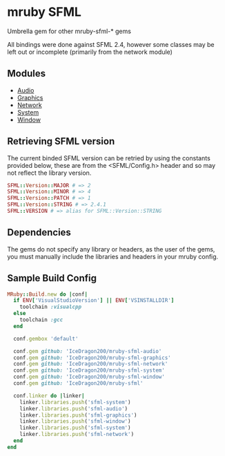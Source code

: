 # mruby SFML

Umbrella gem for other mruby-sfml-* gems

All bindings were done against SFML 2.4, however some classes may be left out or incomplete (primarily from the network module)

## Modules

- [Audio](https://github.com/IceDragon200/mruby-sfml-audio)
- [Graphics](https://github.com/IceDragon200/mruby-sfml-graphics)
- [Network](https://github.com/IceDragon200/mruby-sfml-network)
- [System](https://github.com/IceDragon200/mruby-sfml-system)
- [Window](https://github.com/IceDragon200/mruby-sfml-window)

## Retrieving SFML version

The current binded SFML version can be retried by using the constants provided below, these are from the <SFML/Config.h> header and so may not reflect the library version.

```ruby
SFML::Version::MAJOR # => 2
SFML::Version::MINOR # => 4
SFML::Version::PATCH # => 1
SFML::Version::STRING # => 2.4.1
SFML::VERSION # => alias for SFML::Version::STRING
```

## Dependencies

The gems do not specify any library or headers, as the user of the gems, you must manually include the libraries and headers in your mruby config.

## Sample Build Config

```ruby
MRuby::Build.new do |conf|
  if ENV['VisualStudioVersion'] || ENV['VSINSTALLDIR']
    toolchain :visualcpp
  else
    toolchain :gcc
  end

  conf.gembox 'default'

  conf.gem github: 'IceDragon200/mruby-sfml-audio'
  conf.gem github: 'IceDragon200/mruby-sfml-graphics'
  conf.gem github: 'IceDragon200/mruby-sfml-network'
  conf.gem github: 'IceDragon200/mruby-sfml-system'
  conf.gem github: 'IceDragon200/mruby-sfml-window'
  conf.gem github: 'IceDragon200/mruby-sfml'

  conf.linker do |linker|
    linker.libraries.push('sfml-system')
    linker.libraries.push('sfml-audio')
    linker.libraries.push('sfml-graphics')
    linker.libraries.push('sfml-window')
    linker.libraries.push('sfml-system')
    linker.libraries.push('sfml-network')
  end
end
```

